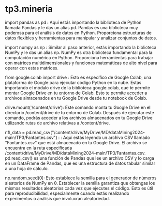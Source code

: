 # tp3.mineria
import pandas as pd : Aquí estás importando la biblioteca de Python llamada Pandas y le das un alias pd. Pandas es una biblioteca muy poderosa para el análisis de datos en Python. Proporciona estructuras de datos flexibles y herramientas para manipular y analizar conjuntos de datos.

import numpy as np : Similar al paso anterior, estás importando la biblioteca NumPy y le das un alias np. NumPy es otra biblioteca fundamental para la computación numérica en Python. Proporciona herramientas para trabajar con matrices multidimensionales y funciones matemáticas de alto nivel para operar con estas matrices.

from google.colab import drive :  Esto es específico de Google Colab, una plataforma de Google para ejecutar código Python en la nube. Estás importando el módulo drive de la biblioteca google.colab, que te permite montar Google Drive en tu entorno de Colab. Esto te permite acceder a archivos almacenados en tu Google Drive desde tu notebook de Colab.

drive.mount('/content/drive'): Este comando monta tu Google Drive en el directorio /content/drive de tu entorno de Colab. Después de ejecutar este comando, podrás acceder a los archivos almacenados en tu Google Drive utilizando rutas de archivo relativas a /content/drive.


nfl_data = pd.read_csv("/content/drive/MyDrive/MD/dataMining2024-main/TP3/Fantantes.csv") : : Aquí estás leyendo un archivo CSV llamado "Fantantes.csv" que está almacenado en tu Google Drive. El archivo se encuentra en la ruta especificada /content/drive/MyDrive/MD/dataMining2024-main/TP3/Fantantes.csv. pd.read_csv() es una función de Pandas que lee un archivo CSV y lo carga en un DataFrame de Pandas, que es una estructura de datos tabular similar a una hoja de cálculo.

np.random.seed(0):  Esto establece la semilla para el generador de números aleatorios de NumPy en 0. Establecer la semilla garantiza que obtengas los mismos resultados aleatorios cada vez que ejecutes el código. Esto es útil para reproducibilidad, especialmente cuando estás realizando experimentos o análisis que involucran aleatoriedad.
